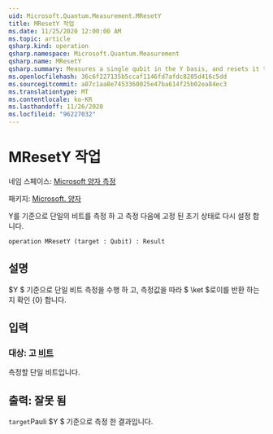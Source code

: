 ```yaml
---
uid: Microsoft.Quantum.Measurement.MResetY
title: MResetY 작업
ms.date: 11/25/2020 12:00:00 AM
ms.topic: article
qsharp.kind: operation
qsharp.namespace: Microsoft.Quantum.Measurement
qsharp.name: MResetY
qsharp.summary: Measures a single qubit in the Y basis, and resets it to a fixed initial state following the measurement.
ms.openlocfilehash: 36c6f227135b5ccaf1146fd7afdc8205d416c5dd
ms.sourcegitcommit: a87c1aa8e7453360025e47ba614f25b02ea84ec3
ms.translationtype: MT
ms.contentlocale: ko-KR
ms.lasthandoff: 11/26/2020
ms.locfileid: "96227032"
---
```

# <a name="mresety-operation"></a>MResetY 작업

네임 스페이스: [Microsoft 양자 측정](xref:Microsoft.Quantum.Measurement)

패키지: [Microsoft. 양자](https://nuget.org/packages/Microsoft.Quantum.QSharp.Core)


Y를 기준으로 단일의 비트를 측정 하 고 측정 다음에 고정 된 초기 상태로 다시 설정 합니다.

```qsharp
operation MResetY (target : Qubit) : Result
```


## <a name="description"></a>설명

$Y $ 기준으로 단일 비트 측정을 수행 하 고, 측정값을 따라 $ \ket $로이를 반환 하는지 확인 {0} 합니다.

## <a name="input"></a>입력

### <a name="target--qubit"></a>대상: 고 [비트](xref:microsoft.quantum.lang-ref.qubit)

측정할 단일 비트입니다.



## <a name="output--__invalidresult__"></a>출력: __잘못 <Result> 됨__

`target`Pauli $Y $ 기준으로 측정 한 결과입니다.